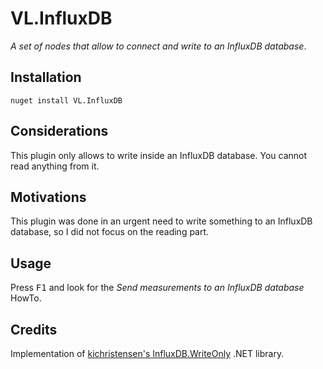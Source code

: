 # VL.InfluxDB

_A set of nodes that allow to connect and write to an InfluxDB database_.

## Installation

```
nuget install VL.InfluxDB
```

## Considerations

This plugin only allows to write inside an InfluxDB database. You cannot read anything from it.

## Motivations

This plugin was done in an urgent need to write something to an InfluxDB database, so I did not focus on the reading part.

## Usage

Press <kbd>F1</kbd> and look for the _Send measurements to an InfluxDB database_ HowTo.

## Credits

Implementation of [kichristensen's InfluxDB.WriteOnly](https://github.com/kichristensen/InfluxDB.WriteOnly) .NET library.
